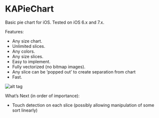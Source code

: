 KAPieChart
==========

Basic pie chart for iOS.
Tested on iOS 6.x and 7.x.

Features:
- Any size chart.
- Unlimited slices.
- Any colors.
- Any size slices.
- Easy to implement.
- Fully vectorized (no bitmap images).
- Any slice can be ‘popped out’ to create separation from chart
- Fast.

![alt tag](http://thepearapps.com/pieChart@2x.png)

What’s Next (in order of importance): 

- Touch detection on each slice (possibly allowing manipulation of some sort linearly)